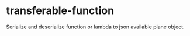 # transferable-function
Serialize and deserialize function or lambda to json available plane object. 
